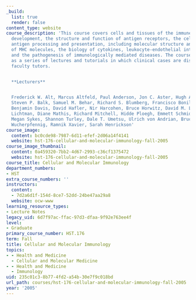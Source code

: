 ```yaml
---
_build:
  list: true
  render: false
content_type: website
course_description: 'This course covers cells and tissues of the immune system, lymphocyte
  development, the structure and function of antigen receptors, the cell biology of
  antigen processing and presentation, including molecular structure and assembly
  of MHC molecules, the biology of cytokines, leukocyte-endothelial interactions,
  and the pathogenesis of immunologically mediated diseases. The course is structured
  as a series of lectures and tutorials in which clinical cases are discussed with
  faculty tutors.


  **Lecturers**


  Frederick W. Alt, Marcus Altfeld, Paul Anderson, Jon C. Aster, Hugh Auchincloss,
  Steven P. Balk, Samuel M. Behar, Richard S. Blumberg, Francisco Bonilla, Bobby Cherayil,
  Benjamin Davis, David Hafler, Nir Harcohen, Bruce Horwitz, David M. Lee, Andrew
  Lichtman, Diane Mathis, Richard Mitchell, Hidde Ploegh, Emmett Schmidt, Arlene Sharpe,
  Megan Sykes, Shannon Turley, Dale T. Umetsu, Ulrich von Andrian, Bruce Walker, Kai
  Wucherpfennig, Ramnik Xavier, Sarah Henrickson'
course_image:
  content: bc0cde98-7987-6d11-efef-2d06a14f4141
  website: hst-176-cellular-and-molecular-immunology-fall-2005
course_image_thumbnail:
  content: 0a459320-7bb2-4d67-2993-c36cf1375472
  website: hst-176-cellular-and-molecular-immunology-fall-2005
course_title: Cellular and Molecular Immunology
department_numbers:
- HST
extra_course_numbers: ''
instructors:
  content:
  - 7d2a6d1f-154d-8ce7-52dd-24be47aa29a8
  website: ocw-www
learning_resource_types:
- Lecture Notes
legacy_uid: 6d7f97ac-ffac-97d3-dfaa-9f92e763ee4f
level:
- Graduate
primary_course_number: HST.176
term: Fall
title: Cellular and Molecular Immunology
topics:
- - Health and Medicine
  - Cellular and Molecular Medicine
- - Health and Medicine
  - Immunology
uid: 235c01c3-8b77-4fd2-a54b-30e7f9c018bd
url_path: courses/hst-176-cellular-and-molecular-immunology-fall-2005
year: '2005'
---
```

